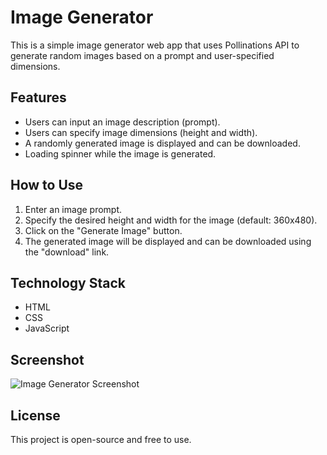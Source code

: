 # Image Generator

This is a simple image generator web app that uses Pollinations API to generate random images based on a prompt and user-specified dimensions.

## Features

- Users can input an image description (prompt).
- Users can specify image dimensions (height and width).
- A randomly generated image is displayed and can be downloaded.
- Loading spinner while the image is generated.

## How to Use

1. Enter an image prompt.
2. Specify the desired height and width for the image (default: 360x480).
3. Click on the "Generate Image" button.
4. The generated image will be displayed and can be downloaded using the "download" link.

## Technology Stack

- HTML
- CSS
- JavaScript

## Screenshot

![Image Generator Screenshot](https://ibb.co/Q8wTd5bhttps://ibb.co/m4qgYyb)

## License

This project is open-source and free to use.

